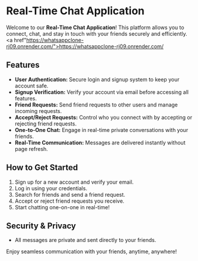 # Real-Time Chat Application

Welcome to our **Real-Time Chat Application**! This platform allows you to connect, chat, and stay in touch with your friends securely and efficiently.
<br>
<a href"https://whatsappclone-rj09.onrender.com/">https://whatsappclone-rj09.onrender.com/</a>

## Features

- **User Authentication:** Secure login and signup system to keep your account safe.
- **Signup Verification:** Verify your account via email before accessing all features.
- **Friend Requests:** Send friend requests to other users and manage incoming requests.
- **Accept/Reject Requests:** Control who you connect with by accepting or rejecting friend requests.
- **One-to-One Chat:** Engage in real-time private conversations with your friends.
- **Real-Time Communication:** Messages are delivered instantly without page refresh.

## How to Get Started

1. Sign up for a new account and verify your email.
2. Log in using your credentials.
3. Search for friends and send a friend request.
4. Accept or reject friend requests you receive.
5. Start chatting one-on-one in real-time!

## Security & Privacy

- All messages are private and sent directly to your friends.


Enjoy seamless communication with your friends, anytime, anywhere!
